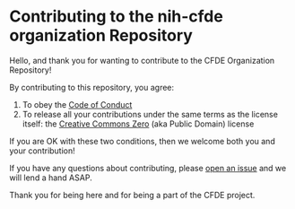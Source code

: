 # Contributing to the nih-cfde organization Repository

Hello, and thank you for wanting to contribute to the CFDE Organization
Repository\!

By contributing to this repository, you agree:

1.  To obey the [Code of Conduct](./CODEOFCONDUCT.md)
2.  To release all your contributions under the same terms as the
    license itself: the [Creative Commons Zero](./LICENSE.md) (aka
    Public Domain) license

If you are OK with these two conditions, then we welcome both you and
your contribution\!

If you have any questions about contributing, please [open an
issue](https://github.com/nih-cfde/organization/issues/new) and we
will lend a hand ASAP.

Thank you for being here and for being a part of the CFDE project.
